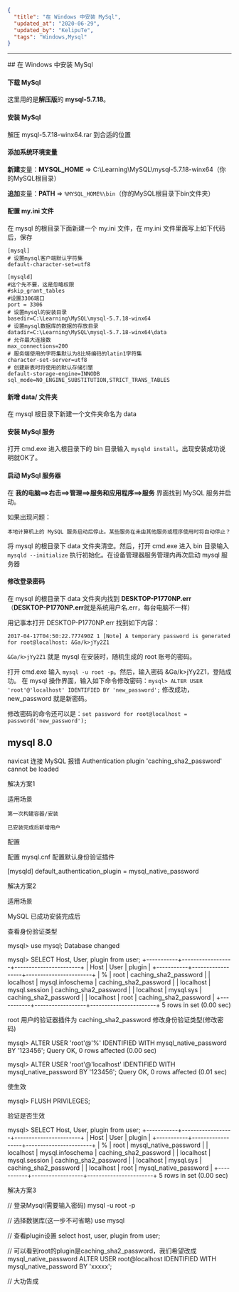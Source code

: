 ```json
{
  "title": "在 Windows 中安装 MySql",
  "updated_at": "2020-06-29",
  "updated_by": "KelipuTe",
  "tags": "Windows,Mysql"
}
```

---

﻿## 在 Windows 中安装 MySql

#### 下载 MySql

这里用的是**解压版**的 **mysql-5.7.18**。

#### 安装 MySql

解压 mysql-5.7.18-winx64.rar 到合适的位置

#### 添加系统环境变量

**新建**变量：**MYSQL_HOME** => C:\Learning\MySQL\mysql-5.7.18-winx64（你的MySQL根目录）

**追加**变量：**PATH** => `%MYSQL_HOME%\bin`（你的MySQL根目录下bin文件夹）

#### 配置 **my.ini** 文件

在 mysql 的根目录下面新建一个 my.ini 文件，在 my.ini 文件里面写上如下代码后，保存

```
[mysql]
# 设置mysql客户端默认字符集
default-character-set=utf8

[mysqld]
#这个先不要，这是忽略权限
#skip_grant_tables
#设置3306端口
port = 3306
# 设置mysql的安装目录
basedir=C:\Learning\MySQL\mysql-5.7.18-winx64
# 设置mysql数据库的数据的存放目录
datadir=C:\Learning\MySQL\mysql-5.7.18-winx64\data
# 允许最大连接数
max_connections=200
# 服务端使用的字符集默认为8比特编码的latin1字符集
character-set-server=utf8
# 创建新表时将使用的默认存储引擎
default-storage-engine=INNODB
sql_mode=NO_ENGINE_SUBSTITUTION,STRICT_TRANS_TABLES
```

#### 新增 **data/** 文件夹

在 mysql 根目录下新建一个文件夹命名为 data

#### 安装 MySql 服务

打开 cmd.exe 进入根目录下的 bin 目录输入 `mysqld install`。出现安装成功说明就OK了。

#### 启动 MySql 服务器

在 **我的电脑==>右击==>管理==>服务和应用程序==>服务** 界面找到 MySQL 服务并启动。

如果出现问题：

```
本地计算机上的 MySQL 服务启动后停止。某些服务在未由其他服务或程序使用时将自动停止？
```

将 mysql 的根目录下 data 文件夹清空。然后，打开 cmd.exe 进入 bin 目录输入 `mysqld --initialize` 执行初始化。在设备管理器服务管理内再次启动 mysql 服务器

#### 修改登录密码

在 mysql 的根目录下 data 文件夹内找到 **DESKTOP-P1770NP.err** （**DESKTOP-P1770NP.err**就是系统用户名.err，每台电脑不一样）

用记事本打开 DESKTOP-P1770NP.err 找到如下内容：

```
2017-04-17T04:50:22.777490Z 1 [Note] A temporary password is generated for root@localhost: &Ga/k>jYy2Z1
```

`&Ga/k>jYy2Z1` 就是 mysql 在安装时，随机生成的 root 账号的密码。

打开 cmd.exe 输入 `mysql -u root -p`。然后，输入密码 &Ga/k>jYy2Z1，登陆成功。
在 mysql 操作界面，输入如下命令修改密码：`mysql> ALTER USER 'root'@'localhost' IDENTIFIED BY 'new_password';` 
修改成功，new_password 就是新密码。

修改密码的命令还可以是：`set password for root@localhost = password('new_password');`

## mysql 8.0

navicat 连接 MySQL 报错 Authentication plugin 'caching_sha2_password' cannot be loaded

解决方案1

适用场景

    第一次构建容器/安装
    
    已安装完成后新增用户

配置

配置 mysql.cnf 配置默认身份验证插件

[mysqld]
default_authentication_plugin = mysql_native_password

解决方案2

适用场景

MySQL 已成功安装完成后

查看身份验证类型

mysql> use mysql;
Database changed

mysql> SELECT Host, User, plugin from user;
+-----------+------------------+-----------------------+
| Host      | User             | plugin                |
+-----------+------------------+-----------------------+
| %         | root             | caching_sha2_password |
| localhost | mysql.infoschema | caching_sha2_password |
| localhost | mysql.session    | caching_sha2_password |
| localhost | mysql.sys        | caching_sha2_password |
| localhost | root             | caching_sha2_password |
+-----------+------------------+-----------------------+
5 rows in set (0.00 sec)



root 用户的验证器插件为 caching_sha2_password
修改身份验证类型(修改密码)

mysql> ALTER USER 'root'@'%' IDENTIFIED WITH mysql_native_password BY '123456';
Query OK, 0 rows affected (0.00 sec)

mysql> ALTER USER 'root'@'localhost' IDENTIFIED WITH mysql_native_password BY '123456';
Query OK, 0 rows affected (0.01 sec)


使生效

mysql> FLUSH PRIVILEGES;


验证是否生效

mysql> SELECT Host, User, plugin from user;
+-----------+------------------+-----------------------+
| Host      | User             | plugin                |
+-----------+------------------+-----------------------+
| %         | root             | mysql_native_password |
| localhost | mysql.infoschema | caching_sha2_password |
| localhost | mysql.session    | caching_sha2_password |
| localhost | mysql.sys        | caching_sha2_password |
| localhost | root             | mysql_native_password |
+-----------+------------------+-----------------------+
5 rows in set (0.00 sec)


解决方案3


// 登录Mysql(需要输入密码)
mysql -u root -p

// 选择数据库(这一步不可省略)
use mysql

// 查看plugin设置
select host, user, plugin from user;

// 可以看到root的plugin是caching_sha2_password，我们希望改成mysql_native_password
ALTER USER root@localhost IDENTIFIED WITH mysql_native_password BY 'xxxxx';

// 大功告成

